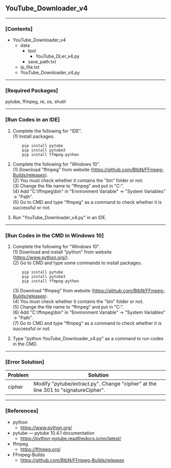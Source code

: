 ## YouTube_Downloader_v4

----

### \[Contents]

+ YouTube_Downloader_v4
  + data
    + tool
      + YouTube_DLer_v4.py
    + save_path.txt
  + ip_file.txt
  + YouTube_Downloader_v4.py
  
----

### \[Required Packages]

pytube, ffmpeg, re, os, shutil

----

### \[Run Codes in an IDE]

1. Complete the following for "IDE".  
   (1) Install packages.     
   ```
       pip install pytube  
       pip install pytube3  
       pip install ffmpeg-python  
   ```    

2. Complete the following for "Windows 10".  
   (1) Download "ffmpeg" from website (https://github.com/BtbN/FFmpeg-Builds/releases).  
   (2) You must check whether it contains the "bin" folder or not.  
   (3) Change the file name to "ffmpeg" and put in "C:\".  
   (4) Add "C:\ffmpeg\bin" in "Environment Variable" -> "System Variables" -> "Path".  
   (5) Go to CMD and type "ffmpeg" as a command to check whether it is successful or not.  
 
3. Run "YouTube_Downloader_v4.py" in an IDE.

----

### \[Run Codes in the CMD in Windows 10]

1. Complete the following for "Windows 10".  
   (1) Download and install "python" from website (https://www.python.org/).  
   (2) Go to CMD and type some commands to install packages.  
   ```
       pip install pytube  
       pip install pytube3  
       pip install ffmpeg-python  
   ```   
   (3) Download "ffmpeg" from website (https://github.com/BtbN/FFmpeg-Builds/releases).  
   (4) You must check whether it contains the "bin" folder or not.  
   (5) Change the file name to "ffmpeg" and put in "C:\".  
   (6) Add "C:\ffmpeg\bin" in "Environment Variable" -> "System Variables" -> "Path".  
   (7) Go to CMD and type "ffmpeg" as a command to check whether it is successful or not.  

2. Type "python YouTube_Downloader_v4.py" as a command to run codes in the CMD.

----

### \[Error Solution]

Problem | Solution
------- | --------
cipher  | Modify "pytube/extract.py". Change "cipher" at the line 301 to "signatureCipher".  

----

### \[References]

+ python
  + https://www.python.org/
+ pytube — pytube 10.4.1 documentation
  + https://python-pytube.readthedocs.io/en/latest/
+ ffmpeg
  + https://ffmpeg.org/
+ FFmpeg-Builds
  + https://github.com/BtbN/FFmpeg-Builds/releases

